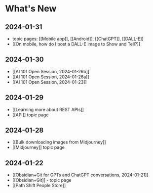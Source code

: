 # What's New

## 2024-01-31

- topic pages: [[Mobile app]], [[Android]], [[ChatGPT]], [[DALL-E]]
- [[On mobile, how do I post a DALL-E image to Show and Tell?]]

## 2024-01-30

- [[AI 101 Open Session, 2024-01-26b]]
- [[AI 101 Open Session, 2024-01-26a]]
- [[AI 101 Open Session, 2024-01-23]]

## 2024-01-29

- [[Learning more about REST APIs]]
- [[API]] topic page

## 2024-01-28

- [[Bulk downloading images from Midjourney]]
- [[Midjourney]] topic page

## 2024-01-22

- [[Obsidian+Git for GPTs and ChatGPT conversations, 2024-01-21]]
- [[Obsidian+Git]] - topic page
- [[Path Shift People Store]]
